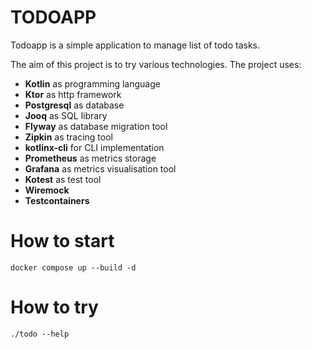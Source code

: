 # TODOAPP

Todoapp is a simple application to manage list of todo tasks.

The aim of this project is to try various technologies. The project uses:

- **Kotlin** as programming language
- **Ktor** as http framework
- **Postgresql** as database
- **Jooq** as SQL library
- **Flyway** as database migration tool
- **Zipkin** as tracing tool
- **kotlinx-cli** for CLI implementation
- **Prometheus** as metrics storage
- **Grafana** as metrics visualisation tool
- **Kotest** as test tool
- **Wiremock**
- **Testcontainers** 

# How to start

    docker compose up --build -d

# How to try

    ./todo --help
